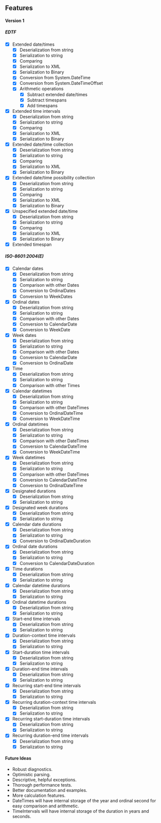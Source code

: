 ## Features

#### Version 1

##### EDTF

- [x] Extended date/times 
	- [x] Deserialization from string
	- [x] Serialization to string
	- [x] Comparing
	- [x] Serialization to XML
	- [x] Serialization to Binary
	- [x] Conversion from System.DateTime
	- [x] Conversion from System.DateTimeOffset
	- [x] Arithmetic operations
		- [x] Subtract extended date/times
		- [x] Subtract timespans
		- [x] Add timespans
- [x] Extended time intervals 
	- [x] Deserialization from string
	- [x] Serialization to string
	- [x] Comparing
	- [x] Serialization to XML
	- [x] Serialization to Binary
- [x] Extended date/time collection
	- [x] Deserialization from string
	- [x] Serialization to string
	- [x] Comparing
	- [x] Serialization to XML
	- [x] Serialization to Binary
- [x] Extended date/time possibility collection
	- [x] Deserialization from string
	- [x] Serialization to string
	- [x] Comparing
	- [x] Serialization to XML
	- [x] Serialization to Binary
- [x] Unspecified extended date/time
	- [x] Deserialization from string
	- [x] Serialization to string
	- [x] Comparing
	- [x] Serialization to XML
	- [x] Serialization to Binary
- [x] Extended timespan

##### ISO-8601:2004(E)

- [x] Calendar dates 
	- [x] Deserialization from string
	- [x] Serialization to string
	- [x] Comparison with other Dates
	- [x] Conversion to OrdinalDates
	- [x] Conversion to WeekDates
- [x] Ordinal dates 
	- [x] Deserialization from string
	- [x] Serialization to string
	- [x] Comparison with other Dates
	- [x] Conversion to CalendarDate
	- [x] Conversion to WeekDate
- [x] Week dates
	- [x] Deserialization from string
	- [x] Serialization to string
	- [x] Comparison with other Dates
	- [x] Conversion to CalendarDate
	- [x] Conversion to OrdinalDate
- [x] Time
	- [x] Deserialization from string
	- [x] Serialization to string
	- [x] Comparison with other Times
- [x] Calendar datetimes
	- [x] Deserialization from string
	- [x] Serialization to string
	- [x] Comparison with other DateTimes
	- [x] Conversion to OrdinalDateTime
	- [x] Conversion to WeekDateTime
- [x] Ordinal datetimes
	- [x] Deserialization from string
	- [x] Serialization to string
	- [x] Comparison with other DateTimes
	- [x] Conversion to CalendarDateTime
	- [x] Conversion to WeekDateTime
- [x] Week datetimes
	- [x] Deserialization from string
	- [x] Serialization to string
	- [x] Comparison with other DateTimes
	- [x] Conversion to CalendarDateTime
	- [x] Conversion to OrdinalDateTime
- [x] Designated durations
	- [x] Deserialization from string
	- [x] Serialization to string
- [x] Designated week durations
	- [x] Deserialization from string
	- [x] Serialization to string
- [x] Calendar date durations
	- [x] Deserialization from string
	- [x] Serialization to string
	- [x] Conversion to OrdinalDateDuration
- [x] Ordinal date durations
	- [x] Deserialization from string
	- [x] Serialization to string
	- [x] Conversion to CalendarDateDuration
- [x] Time durations
	- [x] Deserialization from string
	- [x] Serialization to string
- [x] Calendar datetime durations
	- [x] Deserialization from string
	- [x] Serialization to string
- [x] Ordinal datetime durations
	- [x] Deserialization from string
	- [x] Serialization to string
- [x] Start-end time intervals
	- [x] Deserialization from string
	- [x] Serialization to string
- [x] Duration-context time intervals
	- [x] Deserialization from string
	- [x] Serialization to string
- [x] Start-duration time intervals
	- [x] Deserialization from string
	- [x] Serialization to string
- [x] Duration-end time intervals
	- [x] Deserialization from string
	- [x] Serialization to string
- [x] Recurring start-end time intervals
	- [x] Deserialization from string
	- [x] Serialization to string
- [x] Recurring duration-context time intervals
	- [x] Deserialization from string
	- [x] Serialization to string
- [x] Recurring start-duration time intervals
	- [x] Deserialization from string
	- [x] Serialization to string
- [x] Recurring duration-end time intervals
	- [x] Deserialization from string
	- [x] Serialization to string

#### Future Ideas

- Robust diagnostics.
- Optimistic parsing.
- Descriptive, helpful exceptions.
- Thorough performance tests.
- Better documentation and examples.
- More calculation features.
- DateTimes will have internal storage of the year and ordinal second for easy comparison and arithmetic.
- TimeIntervals will have internal storage of the duration in years and seconds.